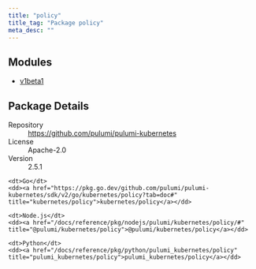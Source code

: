 ```yaml
---
title: "policy"
title_tag: "Package policy"
meta_desc: ""
---
```


<!-- WARNING: this file was generated by Pulumi Docs Generator. -->
<!-- Do not edit by hand unless you're certain you know what you are doing! -->



<h2 id="modules">Modules</h2>
<ul class="api">
    <li><a href="v1beta1/" title="v1beta1"><span class="symbol module"></span>v1beta1</a></li>
</ul>

<h2 id="package-details">Package Details</h2>
<dl class="package-details">
	<dt>Repository</dt>
	<dd><a href="https://github.com/pulumi/pulumi-kubernetes">https://github.com/pulumi/pulumi-kubernetes</a></dd>
	<dt>License</dt>
	<dd>Apache-2.0</dd>
	<dt>Version</dt>
	<dd>2.5.1</dd>
</dl>



<dl class="tabular">

    <dt>Go</dt>
    <dd><a href="https://pkg.go.dev/github.com/pulumi/pulumi-kubernetes/sdk/v2/go/kubernetes/policy?tab=doc#" title="kubernetes/policy">kubernetes/policy</a></dd>

    <dt>Node.js</dt>
    <dd><a href="/docs/reference/pkg/nodejs/pulumi/kubernetes/policy/#" title="@pulumi/kubernetes/policy">@pulumi/kubernetes/policy</a></dd>

    <dt>Python</dt>
    <dd><a href="/docs/reference/pkg/python/pulumi_kubernetes/policy" title="pulumi_kubernetes/policy">pulumi_kubernetes/policy</a></dd>

</dl>

